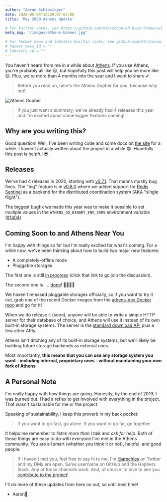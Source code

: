 ```yaml
---
author: "Aaron Schlesinger"
date: 2020-05-05T16:29:07-07:00
title: 'May 2020 Athens Update'

# For twitter cards, see https://github.com/mtn/cocoa-eh-hugo-theme/wiki/Twitter-cards
meta_img: "/images/athens-banner.jpg"

# For hacker news and lobsters builtin links, see github.com/mtn/cocoa-eh-hugo-theme/wiki/Social-Links
# hacker_news_id = ""
# lobsters_id = ""
---
```


You haven't heard from me in a while about [Athens](https://docs.gomods.io). If you use Athens, you're probably all like 😒, but hopefully this post will help you be more like 😊. Plus, we're more than 4 months into the year and I want to share ✔.

>Before you read on, here's the Athens Gopher for you, because why not!

![Athens Gopher](/images/athens-gopher.png)

>If you just want a summary, we've already had 4 releases this year and I'm excited about some bigger features coming!

## Why are you writing this?

Good question! Well, I've been writing code and some docs on [the site](https://docs.gomods.io) for a while. I haven't actually written about the project in a while 😨. Hopefully this post is helpful 😎.

## Releases

We've had 4 releases in 2020, starting with [v0.7.1](https://github.com/gomods/athens/releases/tag/v0.7.1). That means mostly bug fixes. The "big" feature is in [v0.8.0](https://github.com/gomods/athens/releases/tag/v0.8.0) where we added support for [Redis Sentinel](https://redis.io/topics/sentinel) as a backend for the distributed coordination system (AKA "single flight").

The biggest bugfix we made this year was to make it possible to set multiple values in the `ATHENS_GO_BINARY_ENV_VARS` environment variable ([#1404](https://github.com/gomods/athens/issues/1404))

## Coming Soon to and Athens Near You

I'm happy with things so far but I'm really excited for what's coming. For a while now, we've been thinking about how to build two major new features:

- A completely-offline mode
- Pluggable storages

The first one is still [in progress](https://github.com/gomods/athens/discussions/1538) (click that link to go join the discussion).

The second one is .... [done](https://github.com/gomods/athens/pull/1587)! 🥳🥳🥳🥳

We haven't released pluggable storages officially, so if you want to try it out, grab one of the recent Docker images from the [athens-dev Docker repo](https://hub.docker.com/r/gomods/athens-dev) and go for it!

When we do release it (soon), anyone will be able to write a simple HTTP server for their database of choice, and Athens will use it instead of its own built-in storage systems. The server is the [standard download API](https://docs.gomods.io/intro/protocol/) plus a few other APIs.

Athens isn't ditching any of its built-in storage systems, but we'll likely be building future storage backends as external ones.

Most importantly, **this means that you can use any storage system you want - including internal, proprietary ones - without maintaining your own fork of Athens**

## A Personal Note

I'm really happy with how things are going. Honestly, by the end of 2019, I was burned out. I had a reflex to get involved with everything in the project. That wasn't sustainable for me or the project.

Speaking of sustainability, I keep this proverb in my back pocket:

>If you want to go fast, go alone. If you want to go far, go together

It helps me remember to _listen more than I talk_ and _ask for help_. Both of those things are easy to do with everyone I've met in the Athens community. You are all smart (whether you think it or not), helpful, and good people.

>If I haven't met you, feel free to say hi to me. I'm [@arschles](https://twitter.com/arschles) on Twitter and my DMs are open. Same username on GitHub and the Gophers Slack. Any of those channels work. And, of course I'd love to see you [contribute to the project](https://docs.gomods.io/contributing/community/participating/)!

I'll do more of these updates from here on out, so until next time!

- Aaron💚